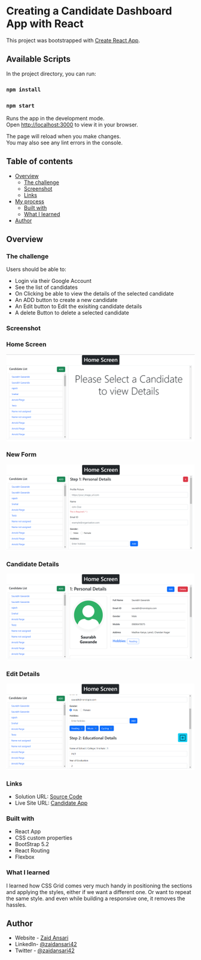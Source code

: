 # Creating a Candidate Dashboard App with React

This project was bootstrapped with [Create React App](https://github.com/facebook/create-react-app).

## Available Scripts

In the project directory, you can run:

### `npm install`

### `npm start`

Runs the app in the development mode.\
Open [http://localhost:3000](http://localhost:3000) to view it in your browser.

The page will reload when you make changes.\
You may also see any lint errors in the console.

## Table of contents

- [Overview](#overview)
  - [The challenge](#the-challenge)
  - [Screenshot](#screenshot)
  - [Links](#links)
- [My process](#my-process)
  - [Built with](#built-with)
  - [What I learned](#what-i-learned)
- [Author](#author)

## Overview

### The challenge

Users should be able to:

- Login via their Google Account
- See the list of candidates
- On Clicking be able to view the details of the selected candidate
- An ADD button to create a new candidate
- An Edit button to Edit the exisiting candidate details
- A delete Button to delete a selected candidate

### Screenshot

### Home Screen

![](./public/project1.PNG)

### New Form

![](./public/project2.PNG)

### Candidate Details

![](./public/project3.PNG)

### Edit Details

![](./public/project4.PNG)

### Links

- Solution URL: [Source Code](https://github.com/zaidansari42/candidate-dashboard)
- Live Site URL: [Candidate App](https://canididates.netlify.app)

### Built with

- React App
- CSS custom properties
- BootStrap 5.2
- React Routing
- Flexbox

### What I learned

I learned how CSS Grid comes very much handy in positioning the sections and applying the styles, either if we want a different one. Or want to repeat the same style. and even while building a responsive one, it removes the hassles.

## Author

- Website - [Zaid Ansari](https://zaidansari42.netlify.app/)
- LinkedIn- [@zaidansari42](https://www.linkedin.com/in/zaid42/)
- Twitter - [@zaidansari42](https://www.twitter.com/zaidansari42)
